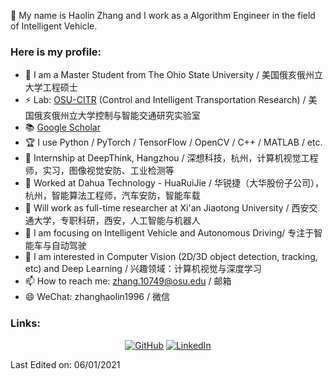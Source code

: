 👋 My name is Haolin Zhang and I work as a Algorithm Engineer in the field of Intelligent Vehicle.  

### Here is my profile:  

- 🔭 I am a Master Student from The Ohio State University / 美国俄亥俄州立大学工程硕士  
- ⚡  Lab: [OSU-CITR](https://citr.osu.edu/people.html) (Control and Intelligent Transportation Research) / 美国俄亥俄州立大学控制与智能交通研究实验室
- 📚 [Google Scholar](https://scholar.google.com/citations?hl=en&user=odp2WtkAAAAJ)  
- 🏆 I use Python / PyTorch / TensorFlow / OpenCV / C++ / MATLAB / etc.      
- 🌱 Internship at DeepThink, Hangzhou / 深想科技，杭州，计算机视觉工程师，实习，图像视觉安防、工业检测等  
- 👯 Worked at Dahua Technology - HuaRuiJie / 华锐捷（大华股份子公司），杭州，智能算法工程师，汽车安防，智能车载
- 👯 Will work as full-time researcher at Xi'an Jiaotong University / 西安交通大学，专职科研，西安，人工智能与机器人 
- 🤔 I am focusing on Intelligent Vehicle and Autonomous Driving/ 专注于智能车与自动驾驶  
- 💬 I am interested in Computer Vision (2D/3D object detection, tracking, etc) and Deep Learning / 兴趣领域：计算机视觉与深度学习 
- 📫 How to reach me: zhang.10749@osu.edu / 邮箱  
- 😄 WeChat: zhanghaolin1996 / 微信  


### Links:
<p align="center">
	<a href="https://github.com/OSU-Haolin"><img src="https://img.icons8.com/bubbles/50/000000/github.png" alt="GitHub"/></a>
	<a href="https://www.linkedin.com/in/%E7%9A%93%E9%9C%96-%E5%BC%A0-a54a4b202/"><img src="https://img.icons8.com/bubbles/50/000000/linkedin.png" alt="LinkedIn"/></a>  
</p>

Last Edited on: 06/01/2021  
